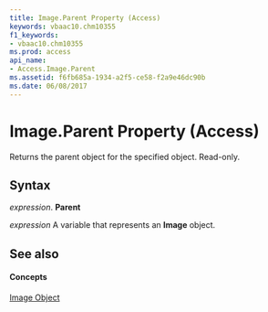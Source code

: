 ```yaml
---
title: Image.Parent Property (Access)
keywords: vbaac10.chm10355
f1_keywords:
- vbaac10.chm10355
ms.prod: access
api_name:
- Access.Image.Parent
ms.assetid: f6fb685a-1934-a2f5-ce58-f2a9e46dc90b
ms.date: 06/08/2017
---
```



# Image.Parent Property (Access)

Returns the parent object for the specified object. Read-only.


## Syntax

 _expression_. **Parent**

 _expression_ A variable that represents an **Image** object.


## See also


#### Concepts


[Image Object](image-object-access.md)

